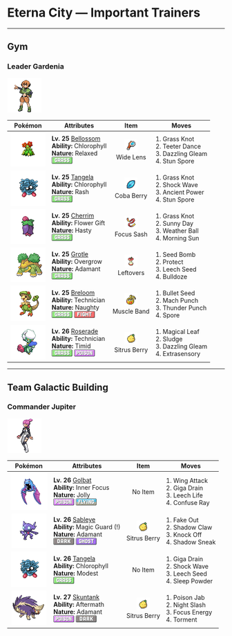 # Eterna City — Important Trainers


---

## Gym

### Leader Gardenia

![Leader Gardenia](../../assets/important_trainers/gardenia.png "Leader Gardenia")

| Pokémon | Attributes | Item | Moves |
|:-------:|------------|:----:|-------|
| ![Bellossom](../../assets/sprites/bellossom/front.gif "Bellossom: When the heavy rainfall season ends, it is drawn out by warm sunlight to dance in the open.") | **Lv. 25** [Bellossom](../../pokemon/bellossom.md/)<br>**Ability:** <span class="tooltip" title="Boosts the Pokémon’s Speed in sunshine.">Chlorophyll</span><br>**Nature:** <span class="tooltip" title="?">Relaxed</span><br>![grass](../../assets/types/grass.png "Grass") | ![Wide Lens](../../assets/items/wide_lens.png "Wide Lens")<br><span class="tooltip" title="An item to be held by a Pokémon. It is a magnifying lens that slightly boosts the accuracy of moves.">Wide Lens</span> | 1. <span class="tooltip" title="The user snares the foe with grass and trips it. The heavier the foe, the greater the damage.">Grass Knot</span><br>2. <span class="tooltip" title="The user performs a wobbly dance that confuses all the Pokémon in battle. ">Teeter Dance</span><br>3. <span class="tooltip" title="Inflicts regular damage.">Dazzling Gleam</span><br>4. <span class="tooltip" title="The user scatters a cloud of paralyzing powder. It may paralyze the target.">Stun Spore</span> |
| ![Tangela](../../assets/sprites/tangela/front.gif "Tangela: The blue vines shrouding its body are covered in a growth of fine hair. It is known to be ticklish.") | **Lv. 25** [Tangela](../../pokemon/tangela.md/)<br>**Ability:** <span class="tooltip" title="Boosts the Pokémon’s Speed in sunshine.">Chlorophyll</span><br>**Nature:** <span class="tooltip" title="?">Rash</span><br>![grass](../../assets/types/grass.png "Grass") | ![Coba Berry](../../assets/items/coba_berry.png "Coba Berry")<br><span class="tooltip" title="A Poffin ingredient. If held by a Pokémon, it weakens a foe’s supereffective Flying-type attack.">Coba Berry</span> | 1. <span class="tooltip" title="The user snares the foe with grass and trips it. The heavier the foe, the greater the damage.">Grass Knot</span><br>2. <span class="tooltip" title="The user strikes the foe with a quick jolt of electricity. This attack cannot be evaded.">Shock Wave</span><br>3. <span class="tooltip" title="The user attacks with a prehistoric power. It may also raise all the user’s stats at once.">Ancient Power</span><br>4. <span class="tooltip" title="The user scatters a cloud of paralyzing powder. It may paralyze the target.">Stun Spore</span> |
| ![Cherrim](../../assets/sprites/cherrim/front.gif "Cherrim: If it senses strong sunlight, it opens its folded petals to absorb the sun’s rays with its whole body.") | **Lv. 25** [Cherrim](../../pokemon/cherrim.md/)<br>**Ability:** <span class="tooltip" title="Powers up party Pokémon when it is sunny.">Flower Gift</span><br>**Nature:** <span class="tooltip" title="?">Hasty</span><br>![grass](../../assets/types/grass.png "Grass") | ![Focus Sash](../../assets/items/focus_sash.png "Focus Sash")<br><span class="tooltip" title="An item to be held by a Pokémon. If it has full HP, the holder will endure one potential KO attack, leaving 1 HP.">Focus Sash</span> | 1. <span class="tooltip" title="The user snares the foe with grass and trips it. The heavier the foe, the greater the damage.">Grass Knot</span><br>2. <span class="tooltip" title="The user intensifies the sun for five turns, powering up Fire-type moves. ">Sunny Day</span><br>3. <span class="tooltip" title="An attack move that varies in power and type depending on the weather. ">Weather Ball</span><br>4. <span class="tooltip" title="The user restores its own HP. The amount of HP regained varies with the weather.">Morning Sun</span> |
| ![Grotle](../../assets/sprites/grotle/front.gif "Grotle: It knows where pure water wells up. It carries fellow Pokémon there on its back.") | **Lv. 25** [Grotle](../../pokemon/grotle.md/)<br>**Ability:** <span class="tooltip" title="Powers up Grass-type moves in a pinch.">Overgrow</span><br>**Nature:** <span class="tooltip" title="?">Adamant</span><br>![grass](../../assets/types/grass.png "Grass") | ![Leftovers](../../assets/items/leftovers.png "Leftovers")<br><span class="tooltip" title="An item to be held by a Pokémon. The holder’s HP is gradually restored during battle.">Leftovers</span> | 1. <span class="tooltip" title="The user slams a barrage of hard- shelled seeds down on the foe from above.">Seed Bomb</span><br>2. <span class="tooltip" title="It enables the user to evade all attacks. Its chance of failing rises if it is used in succession.">Protect</span><br>3. <span class="tooltip" title="A seed is planted on the foe. It steals some HP from the foe to heal the user on every turn.">Leech Seed</span><br>4. <span class="tooltip" title="Inflicts regular damage.  Has a 100% chance to lower the target's Speed by one stage.">Bulldoze</span> |
| ![Breloom](../../assets/sprites/breloom/front.gif "Breloom: Its short arms stretch when it throws punches. Its technique is equal to that of pro boxers.") | **Lv. 25** [Breloom](../../pokemon/breloom.md/)<br>**Ability:** <span class="tooltip" title="Powers up the Pokémon’s weaker moves.">Technician</span><br>**Nature:** <span class="tooltip" title="?">Naughty</span><br>![grass](../../assets/types/grass.png "Grass") ![fighting](../../assets/types/fighting.png "Fighting") | ![Muscle Band](../../assets/items/muscle_band.png "Muscle Band")<br><span class="tooltip" title="An item to be held by a Pokémon. It is a headband that slightly boosts the power of physical moves.">Muscle Band</span> | 1. <span class="tooltip" title="The user forcefully shoots seeds at the foe. Two to five seeds are shot in rapid succession.">Bullet Seed</span><br>2. <span class="tooltip" title="The user throws a punch at blinding speed. It is certain to strike first.">Mach Punch</span><br>3. <span class="tooltip" title="The foe is punched with an electrified fist. It may leave the target with paralysis.">Thunder Punch</span><br>4. <span class="tooltip" title="The user scatters bursts of spores that induce sleep.  ">Spore</span> |
| ![Roserade](../../assets/sprites/roserade/front.gif "Roserade: Each of its hands contains different toxins, but both hands can jab with near-fatal power.") | **Lv. 26** [Roserade](../../pokemon/roserade.md/)<br>**Ability:** <span class="tooltip" title="Powers up the Pokémon’s weaker moves.">Technician</span><br>**Nature:** <span class="tooltip" title="?">Timid</span><br>![grass](../../assets/types/grass.png "Grass") ![poison](../../assets/types/poison.png "Poison") | ![Sitrus Berry](../../assets/items/sitrus_berry.png "Sitrus Berry")<br><span class="tooltip" title="A Poffin ingredient. It may be used or held by a Pokémon to heal the user’s HP a little.">Sitrus Berry</span> | 1. <span class="tooltip" title="The user scatters curious leaves that chase the foe. This attack will not miss.">Magical Leaf</span><br>2. <span class="tooltip" title="Unsanitary sludge is hurled at the foe. It may also poison the target. ">Sludge</span><br>3. <span class="tooltip" title="Inflicts regular damage.">Dazzling Gleam</span><br>4. <span class="tooltip" title="The user attacks with an odd, unseeable power. It may also make the foe flinch.">Extrasensory</span> |



---

## Team Galactic Building

### Commander Jupiter

![Commander Jupiter](../../assets/important_trainers/jupiter.png "Commander Jupiter")

| Pokémon | Attributes | Item | Moves |
|:-------:|------------|:----:|-------|
| ![Golbat](../../assets/sprites/golbat/front.gif "Golbat: Its sharp fangs puncture the toughest of hides and have small holes for greedily sucking blood.") | **Lv. 26** [Golbat](../../pokemon/golbat.md/)<br>**Ability:** <span class="tooltip" title="The Pokémon is protected from flinching.">Inner Focus</span><br>**Nature:** <span class="tooltip" title="?">Jolly</span><br>![poison](../../assets/types/poison.png "Poison") ![flying](../../assets/types/flying.png "Flying")| No Item | 1. <span class="tooltip" title="The foe is struck with large, imposing wings spread wide to inflict damage. ">Wing Attack</span><br>2. <span class="tooltip" title="A nutrient-draining attack. The user’s HP is restored by half the damage taken by the target.">Giga Drain</span><br>3. <span class="tooltip" title="A blood-draining attack. The user’s HP is restored by half the damage taken by the target.">Leech Life</span><br>4. <span class="tooltip" title="The foe is exposed to a sinister ray that triggers confusion. ">Confuse Ray</span> |
| ![Sableye](../../assets/sprites/sableye/front.gif "Sableye: It hides in the darkness of caves. Its diet of gems has transformed its eyes into gemstones.") | **Lv. 26** [Sableye](../../pokemon/sableye.md/)<br>**Ability:** <span class="tooltip" title="The Pokémon only takes damage from attacks.">Magic Guard (!)</span><br>**Nature:** <span class="tooltip" title="?">Adamant</span><br>![dark](../../assets/types/dark.png "Dark") ![ghost](../../assets/types/ghost.png "Ghost") | ![Sitrus Berry](../../assets/items/sitrus_berry.png "Sitrus Berry")<br><span class="tooltip" title="A Poffin ingredient. It may be used or held by a Pokémon to heal the user’s HP a little.">Sitrus Berry</span> | 1. <span class="tooltip" title="An attack that hits first and makes the target flinch. This move works only on the first turn.">Fake Out</span><br>2. <span class="tooltip" title="The user slashes with a sharp claw made from shadows. It has a high critical-hit ratio.">Shadow Claw</span><br>3. <span class="tooltip" title="The user slaps down the foe’s held item, preventing the item from being used during the battle.">Knock Off</span><br>4. <span class="tooltip" title="The user extends its shadow and attacks the foe from behind. This move always goes first.">Shadow Sneak</span> |
| ![Tangela](../../assets/sprites/tangela/front.gif "Tangela: The blue vines shrouding its body are covered in a growth of fine hair. It is known to be ticklish.") | **Lv. 26** [Tangela](../../pokemon/tangela.md/)<br>**Ability:** <span class="tooltip" title="Boosts the Pokémon’s Speed in sunshine.">Chlorophyll</span><br>**Nature:** <span class="tooltip" title="?">Modest</span><br>![grass](../../assets/types/grass.png "Grass")| No Item | 1. <span class="tooltip" title="A nutrient-draining attack. The user’s HP is restored by half the damage taken by the target.">Giga Drain</span><br>2. <span class="tooltip" title="The user strikes the foe with a quick jolt of electricity. This attack cannot be evaded.">Shock Wave</span><br>3. <span class="tooltip" title="A seed is planted on the foe. It steals some HP from the foe to heal the user on every turn.">Leech Seed</span><br>4. <span class="tooltip" title="The user scatters a big cloud of sleep- inducing dust around the foe. ">Sleep Powder</span> |
| ![Skuntank](../../assets/sprites/skuntank/front.gif "Skuntank: It attacks by spraying a horribly smelly fluid from the tip of its tail. Attacks from above confound it.") | **Lv. 27** [Skuntank](../../pokemon/skuntank.md/)<br>**Ability:** <span class="tooltip" title="Damages the foe landing the finishing hit.">Aftermath</span><br>**Nature:** <span class="tooltip" title="?">Adamant</span><br>![poison](../../assets/types/poison.png "Poison") ![dark](../../assets/types/dark.png "Dark") | ![Sitrus Berry](../../assets/items/sitrus_berry.png "Sitrus Berry")<br><span class="tooltip" title="A Poffin ingredient. It may be used or held by a Pokémon to heal the user’s HP a little.">Sitrus Berry</span> | 1. <span class="tooltip" title="The foe is stabbed with a tentacle or arm steeped in poison. It may also poison the foe.">Poison Jab</span><br>2. <span class="tooltip" title="The user slashes the foe the instant an opportunity arises. It has a high critical-hit ratio.">Night Slash</span><br>3. <span class="tooltip" title="The user takes a deep breath and focuses to raise the critical-hit ratio of its attacks.">Focus Energy</span><br>4. <span class="tooltip" title="The user torments and enrages the foe, making it incapable of using the same move twice in a row.">Torment</span> |


